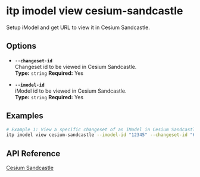 # itp imodel view cesium-sandcastle

Setup iModel and get URL to view it in Cesium Sandcastle.

## Options

- **`--changeset-id`**  
  Changeset id to be viewed in Cesium Sandcastle.  
  **Type:** `string` **Required:** Yes

- **`--imodel-id`**  
  iModel id to be viewed in Cesium Sandcastle.  
  **Type:** `string` **Required:** Yes

## Examples

```bash
# Example 1: View a specific changeset of an iModel in Cesium Sandcastle
itp imodel view cesium-sandcastle --imodel-id "12345" --changeset-id "67890"
```

## API Reference

[Cesium Sandcastle](https://cesium.com/docs/sandcastle/)
